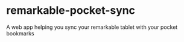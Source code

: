 # remarkable-pocket-sync
A web app helping you sync your remarkable tablet with your pocket bookmarks
